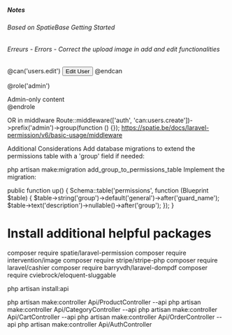 ##### Notes
###### Based on SpatieBase Getting Started
###### Erreurs - Errors - Correct the upload image in add and edit functionalities
@can('users.edit')
    <button>Edit User</button>
@endcan

@role('admin')
    <div>Admin-only content</div>
@endrole

OR in middlware
Route::middleware(['auth', 'can:users.create'])->prefix('admin')->group(function () {});
https://spatie.be/docs/laravel-permission/v6/basic-usage/middleware



Additional Considerations
Add database migrations to extend the permissions table with a 'group' field if needed:

php artisan make:migration add_group_to_permissions_table
Implement the migration:

public function up()
{
    Schema::table('permissions', function (Blueprint $table) {
        $table->string('group')->default('general')->after('guard_name');
        $table->text('description')->nullable()->after('group');
    });
}



# Install additional helpful packages
composer require spatie/laravel-permission
composer require intervention/image
composer require stripe/stripe-php
composer require laravel/cashier
composer require barryvdh/laravel-dompdf
composer require cviebrock/eloquent-sluggable


php artisan install:api

php artisan make:controller Api/ProductController --api
php artisan make:controller Api/CategoryController --api
php artisan make:controller Api/CartController --api
php artisan make:controller Api/OrderController --api
php artisan make:controller Api/AuthController
